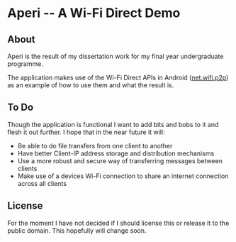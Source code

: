 Aperi -- A Wi-Fi Direct Demo
============================

About
-----

Aperi is the result of my dissertation work for my final year undergraduate
programme.

The application makes use of the Wi-Fi Direct APIs in Android
([net.wifi.p2p][wifip2p]) as an example of how to use them and what the result
is.

To Do
-----

Though the application is functional I want to add bits and bobs to it and flesh
it out further. I hope that in the near future it will:

* Be able to do file transfers from one client to another
* Have better Client-IP address storage and distribution mechanisms
* Use a more robust and secure way of transferring messages between clients
* Make use of a devices Wi-Fi connection to share an internet connection across
  all clients

License
-------

For the moment I have not decided if I should license this or release it to the
public domain. This hopefully will change soon.

[wifip2p]:
http://developer.android.com/reference/android/net/wifi/p2p/package-summary.html
"The Android net.wifi.p2p API"
